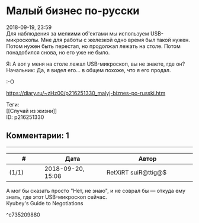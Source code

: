 Малый бизнес по-русски
======================

  
2018-09-19, 23:59  
 Для наблюдения за мелкими об'ектами мы используем USB-микроскопы. Мне для работы с железкой одно время был такой нужен. Потом нужен быть перестал, но продолжал лежать на столе. Потом понадобился снова, но его уже не было.   
   
 Я: А вот у меня на столе лежал USB-микроскоп, вы не знаете, где он?   
 Начальник: Да, я видел его... в общем похоже, что я его продал.   
   
 :-О   
  
<https://diary.ru/~zHz00/p216251330_malyj-biznes-po-russki.htm>  
  
Теги:  
[[Случай из жизни]]  
ID: p216251330  


Комментарии: 1
--------------

  


---



|         #         |              Дата              |                     Автор                     |           ID           |
| --- | --- | --- | --- |
| (1/1) | 2018-09-20, 15:08 | RetXiRT suiR@ttig@$ | c735209880 |

  
  А мог бы сказать просто "Нет, не знаю", и не соврал бы — откуда ему знать, где этот USB-микроскоп сейчас.   
   Kyubey's Guide to Negotiations    
    
 ^c735209880